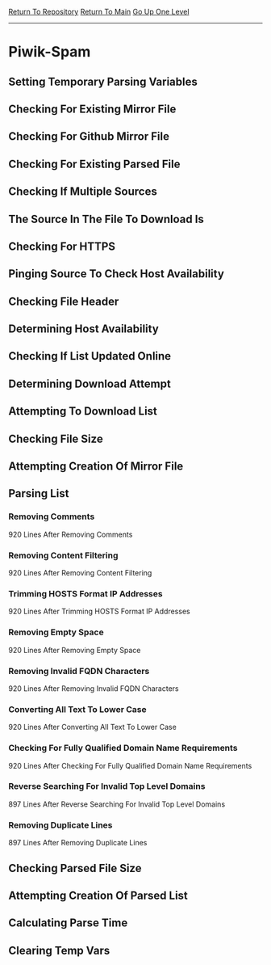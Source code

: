 [Return To Repository](https://github.com/deathbybandaid/piholeparser/)
[Return To Main](https://github.com/deathbybandaid/piholeparser/blob/master/RecentRunLogs/Mainlog.md)
[Go Up One Level](https://github.com/deathbybandaid/piholeparser/blob/master/RecentRunLogs/TopLevelScripts/30-Processing-External-Blacklists.md)
____________________________________
# Piwik-Spam
## Setting Temporary Parsing Variables
## Checking For Existing Mirror File
## Checking For Github Mirror File
## Checking For Existing Parsed File
## Checking If Multiple Sources
## The Source In The File To Download Is
## Checking For HTTPS
## Pinging Source To Check Host Availability
## Checking File Header
## Determining Host Availability
## Checking If List Updated Online
## Determining Download Attempt
## Attempting To Download List
## Checking File Size
## Attempting Creation Of Mirror File
## Parsing List
### Removing Comments
920 Lines After Removing Comments
### Removing Content Filtering
920 Lines After Removing Content Filtering
### Trimming HOSTS Format IP Addresses
920 Lines After Trimming HOSTS Format IP Addresses
### Removing Empty Space
920 Lines After Removing Empty Space
### Removing Invalid FQDN Characters
920 Lines After Removing Invalid FQDN Characters
### Converting All Text To Lower Case
920 Lines After Converting All Text To Lower Case
### Checking For Fully Qualified Domain Name Requirements
920 Lines After Checking For Fully Qualified Domain Name Requirements
### Reverse Searching For Invalid Top Level Domains
897 Lines After Reverse Searching For Invalid Top Level Domains
### Removing Duplicate Lines
897 Lines After Removing Duplicate Lines
## Checking Parsed File Size
## Attempting Creation Of Parsed List
## Calculating Parse Time
## Clearing Temp Vars
